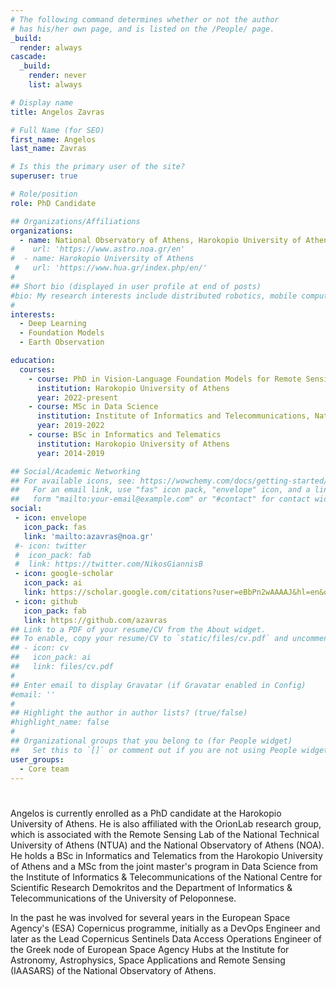 ```yaml
---
# The following command determines whether or not the author
# has his/her own page, and is listed on the /People/ page.
_build:
  render: always
cascade:
  _build:
    render: never
    list: always

# Display name
title: Angelos Zavras

# Full Name (for SEO)
first_name: Angelos
last_name: Zavras

# Is this the primary user of the site?
superuser: true

# Role/position
role: PhD Candidate

## Organizations/Affiliations
organizations:
  - name: National Observatory of Athens, Harokopio University of Athens
#    url: 'https://www.astro.noa.gr/en'
#  - name: Harokopio University of Athens
 #   url: 'https://www.hua.gr/index.php/en/'
#
## Short bio (displayed in user profile at end of posts)
#bio: My research interests include distributed robotics, mobile computing and programmable matter.
#
interests:
  - Deep Learning
  - Foundation Models
  - Earth Observation

education:
  courses:
    - course: PhD in Vision-Language Foundation Models for Remote Sensing
      institution: Harokopio University of Athens
      year: 2022-present
    - course: MSc in Data Science 
      institution: Institute of Informatics and Telecommunications, National Centre for Scientific Research Demokritos & Department of Informatics and Telecommunications, University of the Peloponnese
      year: 2019-2022
    - course: BSc in Informatics and Telematics
      institution: Harokopio University of Athens
      year: 2014-2019

## Social/Academic Networking
## For available icons, see: https://wowchemy.com/docs/getting-started/page-builder/#icons
##   For an email link, use "fas" icon pack, "envelope" icon, and a link in the
##   form "mailto:your-email@example.com" or "#contact" for contact widget.
social:
 - icon: envelope
   icon_pack: fas
   link: 'mailto:azavras@noa.gr'
 #- icon: twitter
 #  icon_pack: fab
 #  link: https://twitter.com/NikosGiannisB
 - icon: google-scholar
   icon_pack: ai
   link: https://scholar.google.com/citations?user=eBbPn2wAAAAJ&hl=en&oi=sra
 - icon: github
   icon_pack: fab
   link: https://github.com/azavras
## Link to a PDF of your resume/CV from the About widget.
## To enable, copy your resume/CV to `static/files/cv.pdf` and uncomment the lines below.
## - icon: cv
##   icon_pack: ai
##   link: files/cv.pdf
#
## Enter email to display Gravatar (if Gravatar enabled in Config)
#email: ''
#
## Highlight the author in author lists? (true/false)
#highlight_name: false
#
## Organizational groups that you belong to (for People widget)
##   Set this to `[]` or comment out if you are not using People widget.
user_groups:
  - Core team
---
```

#
Angelos is currently enrolled as a PhD candidate at the Harokopio University of Athens. He is also affiliated with the OrionLab research group, which is associated with the Remote Sensing Lab of the National Technical University of Athens (NTUA) and the National Observatory of Athens (NOA). He holds a BSc in Informatics and Telematics from the Harokopio University of Athens and a MSc from the joint master's program in Data Science from the Institute of Informatics & Telecommunications of the National Centre for Scientific Research Demokritos and the Department of Informatics & Telecommunications of the University of Peloponnese.

In the past he was involved for several years in the European Space Agency's (ESA) Copernicus programme, initially as a DevOps Engineer and later as the Lead Copernicus Sentinels Data Access Operations Engineer of the Greek node of European Space Agency Hubs at the Institute for Astronomy, Astrophysics, Space Applications and Remote Sensing (IAASARS) of the National Observatory of Athens.
